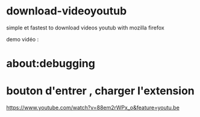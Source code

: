 # download-videoyoutub
simple et fastest to download videos youtub with mozilla firefox

demo vidéo :

# about:debugging

# bouton d'entrer , charger l'extension

https://www.youtube.com/watch?v=88em2rWPx_o&feature=youtu.be
